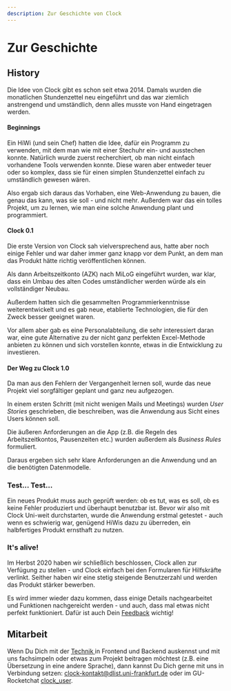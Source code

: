 ```yaml
---
description: Zur Geschichte von Clock
---
```


# Zur Geschichte

## History

Die Idee von Clock gibt es schon seit etwa 2014. Damals wurden die monatlichen Stundenzettel neu eingeführt und das war ziemlich anstrengend und umständlich, denn alles musste von Hand eingetragen werden.

#### Beginnings

Ein HiWi \(und sein Chef\) hatten die Idee, dafür ein Programm zu verwenden, mit dem man wie mit einer Stechuhr ein- und ausstechen konnte. Natürlich wurde zuerst recherchiert, ob man nicht einfach vorhandene Tools verwenden konnte. Diese waren aber entweder teuer oder so komplex, dass sie für einen simplen Stundenzettel einfach zu umständlich gewesen wären.

Also ergab sich daraus das Vorhaben, eine Web-Anwendung zu bauen, die genau das kann, was sie soll - und nicht mehr. Außerdem war das ein tolles Projekt, um zu lernen, wie man eine solche Anwendung plant und programmiert.

#### Clock 0.1

Die erste Version von Clock sah vielversprechend aus, hatte aber noch einige Fehler und war daher immer ganz knapp vor dem Punkt, an dem man das Produkt hätte richtig veröffentlichen können.

Als dann Arbeitszeitkonto \(AZK\) nach MiLoG eingeführt wurden, war klar, dass ein Umbau des alten Codes umständlicher werden würde als ein vollständiger Neubau.

Außerdem hatten sich die gesammelten Programmierkenntnisse weiterentwickelt und es gab neue, etablierte Technologien, die für den Zweck besser geeignet waren.

Vor allem aber gab es eine Personalabteilung, die sehr interessiert daran war, eine gute Alternative zu der nicht ganz perfekten Excel-Methode anbieten zu können und sich vorstellen konnte, etwas in die Entwicklung zu investieren.

#### Der Weg zu Clock 1.0

Da man aus den Fehlern der Vergangenheit lernen soll, wurde das neue Projekt viel sorgfältiger geplant und ganz neu aufgezogen.

In einem ersten Schritt \(mit nicht wenigen Mails und Meetings\) wurden _User Stories_ geschrieben, die beschreiben, was die Anwendung aus Sicht eines Users können soll.

Die äußeren Anforderungen an die App \(z.B. die Regeln des Arbeitszeitkontos, Pausenzeiten etc.\) wurden außerdem als _Business Rules_ formuliert.

Daraus ergeben sich sehr klare Anforderungen an die Anwendung und an die benötigten Datenmodelle.

### Test... Test...

Ein neues Produkt muss auch geprüft werden: ob es tut, was es soll, ob es keine Fehler produziert und überhaupt benutzbar ist. Bevor wir also mit Clock Uni-weit durchstarten, wurde die Anwendung erstmal getestet - auch wenn es schwierig war, genügend HiWis dazu zu überreden, ein halbfertiges Produkt ernsthaft zu nutzen.

### It's alive!

Im Herbst 2020 haben wir schließlich beschlossen, Clock allen zur Verfügung zu stellen - und Clock einfach bei den Formularen für Hilfskräfte verlinkt. Seither haben wir eine stetig steigende Benutzerzahl und werden das Produkt stärker bewerben.

Es wird immer wieder dazu kommen, dass einige Details nachgearbeitet und Funktionen nachgereicht werden - und auch, dass mal etwas nicht perfekt funktioniert. Dafür ist auch Dein [Feedback](how2feedback.md) wichtig!

## Mitarbeit

Wenn Du Dich mit der [Technik ](technical.md)in Frontend und Backend auskennst und mit uns fachsimpeln oder etwas zum Projekt beitragen möchtest \(z.B. eine Übersetzung in eine andere Sprache\), dann kannst Du Dich gerne mit uns in Verbindung setzen: [clock-kontakt@dlist.uni-frankfurt.de](mailto:clock-kontakt@dlist.uni-frankfurt.de) oder im GU-Rocketchat [clock\_user](https://chat.studiumdigitale.uni-frankfurt.de/channel/clock_user).

